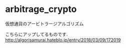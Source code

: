 # arbitrage_crypto
仮想通貨のアービトラージアルゴリズム

こちらにアップしてるものです.
http://algorisamurai.hateblo.jp/entry/2018/03/09/172019
